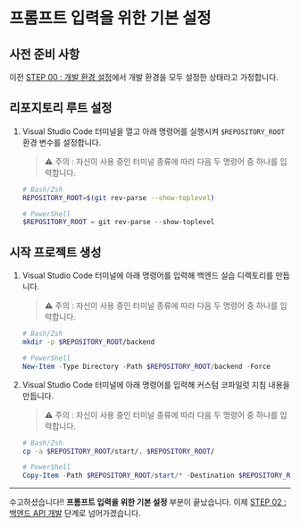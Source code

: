 # 프롬프트 입력을 위한 기본 설정

## 사전 준비 사항

이전 [STEP 00 : 개발 환경 설정](./step-00.md)에서 개발 환경을 모두 설정한 상태라고 가정합니다.

## 리포지토리 루트 설정

1. Visual Studio Code 터미널을 열고 아래 명령어를 실행시켜 `$REPOSITORY_ROOT` 환경 변수를 설정합니다.

   > ⚠️ 주의 : 자신이 사용 중인 터미널 종류에 따라 다음 두 명령어 중 하나를 입력합니다.

   ```bash
   # Bash/Zsh
   REPOSITORY_ROOT=$(git rev-parse --show-toplevel)
   ```

   ```powershell
   # PowerShell
   $REPOSITORY_ROOT = git rev-parse --show-toplevel
   ```

## 시작 프로젝트 생성

1. Visual Studio Code 터미널에 아래 명령어를 입력해 백엔드 실습 디렉토리를 만듭니다.

   > ⚠️ 주의 : 자신이 사용 중인 터미널 종류에 따라 다음 두 명령어 중 하나를 입력합니다.

   ```bash
   # Bash/Zsh
   mkdir -p $REPOSITORY_ROOT/backend
   ```

   ```powershell
   # PowerShell
   New-Item -Type Directory -Path $REPOSITORY_ROOT/backend -Force
   ```

2. Visual Studio Code 터미널에 아래 명령어를 입력해 커스텀 코파일럿 지침 내용을 만듭니다.

   > ⚠️ 주의 : 자신이 사용 중인 터미널 종류에 따라 다음 두 명령어 중 하나를 입력합니다.

   ```bash
   # Bash/Zsh
   cp -a $REPOSITORY_ROOT/start/. $REPOSITORY_ROOT/
   ```

   ```powershell
   # PowerShell
   Copy-Item -Path $REPOSITORY_ROOT/start/* -Destination $REPOSITORY_ROOT/ -Recurse -Force
   ```

---

수고하셨습니다!! **프롬프트 입력을 위한 기본 설정** 부분이 끝났습니다. 이제 [STEP 02 : 백엔드 API 개발](./step-02.md) 단계로 넘어가겠습니다.
